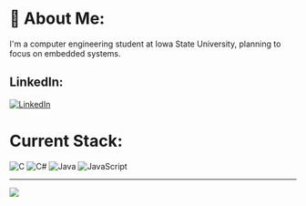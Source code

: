 # 💫 About Me:
I'm a computer engineering student at Iowa State University, planning to focus on embedded systems.


## LinkedIn:
[![LinkedIn](https://img.shields.io/badge/LinkedIn-%230077B5.svg?logo=linkedin&logoColor=white)](https://linkedin.com/in/marshfalex) 

# Current Stack:
![C](https://img.shields.io/badge/c-%2300599C.svg?style=for-the-badge&logo=c&logoColor=white) ![C#](https://img.shields.io/badge/c%23-%23239120.svg?style=for-the-badge&logo=csharp&logoColor=white) ![Java](https://img.shields.io/badge/java-%23ED8B00.svg?style=for-the-badge&logo=openjdk&logoColor=white) ![JavaScript](https://img.shields.io/badge/javascript-%23323330.svg?style=for-the-badge&logo=javascript&logoColor=%23F7DF1E)

---
[![](https://visitcount.itsvg.in/api?id=marshfalex&icon=1&color=8)](https://visitcount.itsvg.in)

<!-- Proudly created with GPRM ( https://gprm.itsvg.in ) -->
